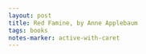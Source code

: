 ```yaml
---
layout: post
title: Red Famine, by Anne Applebaum 
tags: books
notes-marker: active-with-caret
---
```

